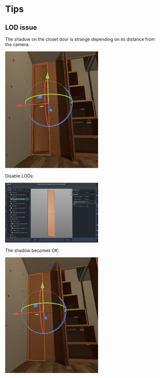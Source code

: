# Tips

## LOD issue

The shadow on the closet door is strange depending on its distance from the camera:

<img src="tips/LOD_1.jpg" width=300>

Disable LODs:

<img src="tips/LOD_2.jpg" width=300>

The shadow becomes OK:

<img src="tips/LOD_3.jpg" width=300>
